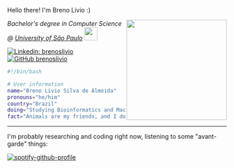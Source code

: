 Hello there! I'm Breno Livio :)

<img align='right' src="https://media2.giphy.com/media/biswiZXMZOiOtlozZy/source.gif" width="230">
<em>Bachelor's degree in Computer Science @ <a href="https://www5.usp.br/">University of São Paulo</a> <img src="https://escolaeducacao.com.br/wp-content/uploads/2018/09/usp-curso-de-historia.jpg" width="30"></br>
</em>

[![Linkedin: brenoslivio](https://img.shields.io/badge/-brenoslivio-blue?style=flat-square&logo=Linkedin&logoColor=white&link=https://www.linkedin.com/in/brenoslivio/)](https://www.linkedin.com/in/brenoslivio/)
[![GitHub brenoslivio](https://img.shields.io/github/followers/brenoslivio?label=follow&style=social)](https://github.com/brenoslivio)

```bash
#!/bin/bash

# User information
name="Breno Livio Silva de Almeida"
pronouns="he/him"
country="Brazil"
doing="Studying Bioinformatics and Machine Learning"
fact="Animals are my friends, and I don't eat my friends."
```
---

I'm probably researching and coding right now, listening to some "avant-garde" things:

[![spotify-github-profile](https://spotify-github-profile.vercel.app/api/view?uid=317sjwzuvouoyzkmp44a7njrfdyy&cover_image=false&theme=default&show_offline=true&background_color=121212&interchange=false&bar_color=8e4eb1)](https://www.youtube.com/watch?v=mOHCV-QO5HA)
